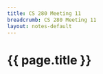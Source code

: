 ```yaml
---
title: CS 280 Meeting 11
breadcrumb: CS 280 Meeting 11
layout: notes-default
---
```

# {{ page.title }}
